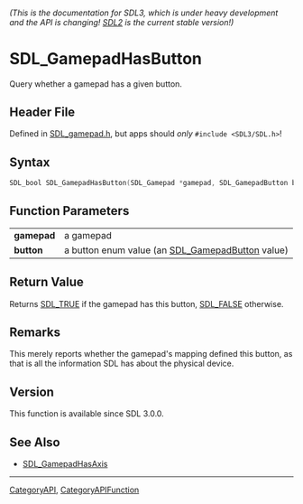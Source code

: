 ###### (This is the documentation for SDL3, which is under heavy development and the API is changing! [SDL2](https://wiki.libsdl.org/SDL2/) is the current stable version!)
# SDL_GamepadHasButton

Query whether a gamepad has a given button.

## Header File

Defined in [SDL_gamepad.h](https://github.com/libsdl-org/SDL/blob/main/include/SDL3/SDL_gamepad.h), but apps should _only_ `#include <SDL3/SDL.h>`!

## Syntax

```c
SDL_bool SDL_GamepadHasButton(SDL_Gamepad *gamepad, SDL_GamepadButton button);

```

## Function Parameters

|                 |                                                                       |
| --------------- | --------------------------------------------------------------------- |
| **gamepad**     | a gamepad                                                             |
| **button**      | a button enum value (an [SDL_GamepadButton](SDL_GamepadButton) value) |

## Return Value

Returns [SDL_TRUE](SDL_TRUE) if the gamepad has this button,
[SDL_FALSE](SDL_FALSE) otherwise.

## Remarks

This merely reports whether the gamepad's mapping defined this button, as
that is all the information SDL has about the physical device.

## Version

This function is available since SDL 3.0.0.

## See Also

* [SDL_GamepadHasAxis](SDL_GamepadHasAxis)

----
[CategoryAPI](CategoryAPI), [CategoryAPIFunction](CategoryAPIFunction)

